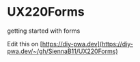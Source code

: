 # UX220Forms
getting started with forms

Edit this on [https://diy-pwa.dev](https://diy-pwa.dev/~/gh/SiennaB11/UX220Forms)
